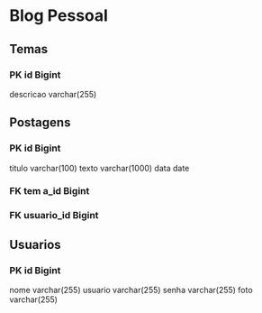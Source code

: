 # Blog Pessoal

## Temas

### PK id Bigint
descricao varchar(255)


## Postagens

### PK id Bigint
titulo varchar(100)
texto varchar(1000)
data date
### FK tem a_id Bigint
### FK usuario_id Bigint


## Usuarios

### PK id Bigint
nome varchar(255)
usuario varchar(255)
senha varchar(255)
foto varchar(255)


